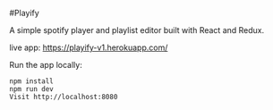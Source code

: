 #Playify

A simple spotify player and playlist editor built with React and Redux. 

live app: https://playify-v1.herokuapp.com/

Run the app locally:

```
npm install
npm run dev
Visit http://localhost:8080
```
